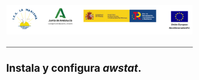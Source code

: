 <p style="text-aling:center;height:100px"><img src="/md/res/_banner.png"></p>

---

# Instala y configura *awstat*.

